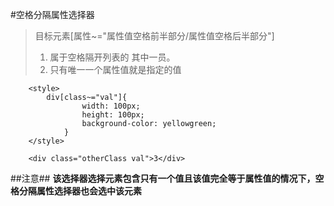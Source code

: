 #空格分隔属性选择器
>目标元素[属性~="属性值空格前半部分/属性值空格后半部分"]<br/>
>1. 属于空格隔开列表的 其中一员。<br/>
>2. 只有唯一一个属性值就是指定的值<br/>


```
	<style>
		div[class~="val"]{
				width: 100px;
				height: 100px;
				background-color: yellowgreen;
			}
	</style>	
	
	<div class="otherClass val">3</div>	
```


##注意## 
**该选择器选择元素包含只有一个值且该值完全等于属性值的情况下，空格分隔属性选择器也会选中该元素**